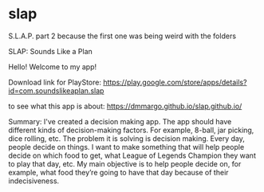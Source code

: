 # slap
S.L.A.P. part 2 because the first one was being weird with the folders

SLAP: Sounds Like a Plan

Hello! Welcome to my app!

Download link for PlayStore: https://play.google.com/store/apps/details?id=com.soundslikeaplan.slap

to see what this app is about: https://dmmargo.github.io/slap.github.io/

Summary: I've created a decision making app. The app should have different kinds of decision-making factors. For example, 8-ball, jar picking, dice rolling, etc. The problem it is solving is decision making. Every day, people decide on things. I want to make something that will help people decide on which food to get, what League of Legends Champion they want to play that day, etc. My main objective is to help people decide on, for example, what food they’re going to have that day because of their indecisiveness.
